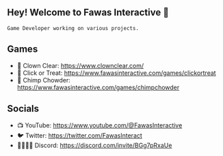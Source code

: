 ## Hey! Welcome to Fawas Interactive 🐑

`Game Developer working on various projects.`

## Games
- 🤡 Clown Clear: https://www.clownclear.com/
- 🎃 Click or Treat: https://www.fawasinteractive.com/games/clickortreat
- 🐒 Chimp Chowder: https://www.fawasinteractive.com/games/chimpchowder

## Socials
- 📺 YouTube: https://www.youtube.com/@FawasInteractive
- 🐦 Twitter: https://twitter.com/FawasInteract
- 👨‍👨‍👦‍👦 Discord: https://discord.com/invite/BGg7pRxaUe

